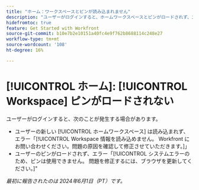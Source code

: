 ```yaml
---
title: "ホーム：ワークスペースとピンが読み込まれません"
description: "ユーザーがログインすると、ホームワークスペースとピンがロードされず、エラーメッセージが表示されます。"
hidefromtoc: true
feature: Get Started with Workfront
source-git-commit: b10e7b2e10151a40fc4e9f762b8688114c248e27
workflow-type: tm+mt
source-wordcount: '108'
ht-degree: 16%

---
```



# [!UICONTROL ホーム]: [!UICONTROL Workspace] ピンがロードされない

ユーザーがログインすると、次のことが発生する場合があります。

* ユーザーの新しい [!UICONTROL ホームワークスペース] は読み込まれず、エラー「[!UICONTROL Workspace 情報を読み込めません。 Workfront にお問い合わせください。問題の原因を確認して修正させていただきます。]」
* ユーザーのピンがロードされず、エラー「[!UICONTROL システムエラーのため、ピンは使用できません。 問題を修正するには、ブラウザを更新してください。]&quot;

_最初に報告されたのは 2024年6月1日（PT）です。_
